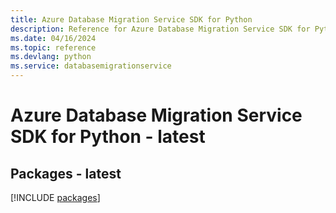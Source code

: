 ```yaml
---
title: Azure Database Migration Service SDK for Python
description: Reference for Azure Database Migration Service SDK for Python
ms.date: 04/16/2024
ms.topic: reference
ms.devlang: python
ms.service: databasemigrationservice
---
```

# Azure Database Migration Service SDK for Python - latest
## Packages - latest
[!INCLUDE [packages](database-migration-service-index.md)]